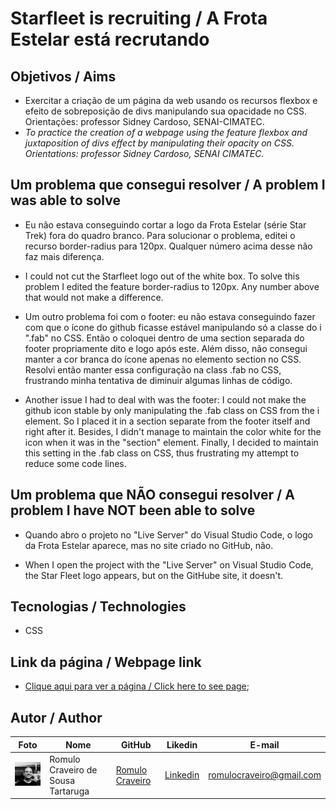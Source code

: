 # Starfleet is recruiting / A Frota Estelar está recrutando

## Objetivos / Aims

* Exercitar a criação de um página da web usando os recursos flexbox e efeito de sobreposição de divs manipulando sua opacidade no CSS. Orientações: professor Sidney Cardoso, SENAI-CIMATEC.
* <i> To practice the creation of a webpage using the feature flexbox and juxtaposition of divs effect by manipulating their opacity on CSS. Orientations: professor Sidney Cardoso, SENAI CIMATEC.</i>

## Um problema que consegui resolver / A problem I was able to solve

* Eu não estava conseguindo cortar a logo da Frota Estelar (série Star Trek) fora do quadro branco. Para solucionar o problema, editei o recurso border-radius para 120px. Qualquer número acima desse não faz mais diferença.

* I could not cut the Starfleet logo out of the white box. To solve this problem I edited the feature border-radius to 120px. Any number above that would not make a difference.

* Um outro problema foi com o footer: eu não estava conseguindo fazer com que o ícone do github ficasse estável manipulando só a classe do i ".fab" no CSS. Então o coloquei dentro de uma section separada do footer propriamente dito e logo após este. Além disso, não consegui manter a cor branca do ícone apenas no elemento section no CSS. Resolvi então manter essa configuração na class .fab no CSS, frustrando minha tentativa de diminuir algumas linhas de código.

* Another issue I had to deal with was the footer: I could not make the github icon stable by only manipulating the .fab class on CSS from the i element. So I placed it in a section separate from the footer itself and right after it. Besides, I didn't manage to maintain the color white for the icon when it was in the "section" element. Finally, I decided to maintain this setting in the .fab class on CSS, thus frustrating my attempt to reduce some code lines.

## Um problema que NÃO consegui resolver / A problem I have NOT been able to solve

* Quando abro o projeto no "Live Server" do Visual Studio Code, o logo da Frota Estelar aparece, mas no site criado no GitHub, não.

* When I open the project with the "Live Server" on Visual Studio Code, the Star Fleet logo appears, but on the GitHube site, it doesn't.


## Tecnologias / Technologies

* CSS

## Link da página / Webpage link

* [Clique aqui para ver a página / Click here to see page](https://romulocraveiro.github.io/starfleetrecruiting/); 

## Autor / Author

| Foto                                       | Nome        | GitHub                                         | Likedin                                                 | E-mail                |
| ------------------------------------------ | ----------- | ---------------------------------------------- | ------------------------------------------------------- | --------------------- |
| <img src="./img/fotogit.jpeg" width="100px"> | Romulo Craveiro de Sousa Tartaruga | [Romulo Craveiro](https://github.com/romulocraveiro) | [Linkedin](https://www.linkedin.com/in/romulocraveiro/) | romulocraveiro@gmail.com |